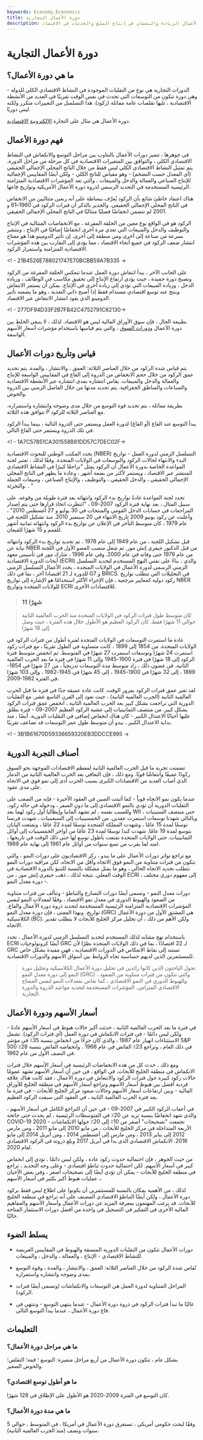 ```yaml
---
keywords: Economy,Economics
title: دورة الأعمال التجارية
description: تصور دورة الأعمال الزيادة والنقصان في إنتاج السلع والخدمات في الاقتصاد.
---
```


# دورة الأعمال التجارية
## ما هي دورة الأعمال؟

الدورات التجارية هي نوع من التقلبات الموجودة في النشاط الاقتصادي الكلي للدولة - وهي دورة تتكون من التوسعات التي تحدث في نفس الوقت تقريبًا في العديد من الأنشطة الاقتصادية ، تليها تقلصات عامة مماثلة (ركود). هذا التسلسل من التغييرات متكرر ولكنه ليس دوريًا.

دورة الأعمال هي مثال على التجارة [الإلكترونية](/economic-cycle) [الاقتصادية](/economic-cycle).

## فهم دورة الأعمال

في جوهرها ، تتميز دورات الأعمال بالتناوب بين مراحل التوسع والانكماش في النشاط الاقتصادي الكلي ، والتوافق بين المتغيرات الاقتصادية في كل مرحلة من مراحل الدورة. يتم تمثيل النشاط الاقتصادي الكلي ليس فقط من خلال الناتج المحلي الإجمالي الحقيقي (أي المعدل حسب التضخم) - وهو مقياس للناتج الكلي - ولكن أيضًا المقاييس الإجمالية للإنتاج الصناعي والعمالة والدخل والمبيعات ، والتي تعد المؤشرات الاقتصادية المتزامنة الرئيسية المستخدمة في التحديد الرسمي لذروة دورة الأعمال الأمريكية وتواريخ قاعها.

هناك اعتقاد خاطئ شائع بأن الركود يُعرَّف ببساطة على أنه ربعين متتاليين من الانخفاض في الناتج المحلي الإجمالي الحقيقي. والجدير بالذكر أن فترات الركود في 1960–61 و 2001 لم تتضمن انخفاضًا فصليًا متتاليًا في الناتج المحلي الإجمالي الحقيقي.

الركود هو في الواقع نوع معين من الحلقة المفرغة ، مع الانخفاضات المتتالية في الإنتاج والتوظيف والدخل والمبيعات التي تغذي مرة أخرى انخفاضًا إضافيًا في الإنتاج ، وتنتشر بسرعة من صناعة إلى أخرى ومن منطقة إلى أخرى. إن تأثير الدومينو هذا هو مفتاح انتشار ضعف الركود في جميع أنحاء الاقتصاد ، مما يؤدي إلى التقارب بين هذه المؤشرات الاقتصادية المتزامنة واستمرار الركود.

<! - 21B4526E788021747E70BCBB59A7B335 ->

على الجانب الآخر ، يبدأ انتعاش دورة العمل عندما تنعكس الحلقة المفرغة من الركود وتصبح دورة حميدة ، حيث يؤدي ارتفاع الإنتاج إلى تحقيق مكاسب في الوظائف ، وزيادة الدخل ، وزيادة المبيعات التي تؤدي إلى زيادة أخرى في الإنتاج. يمكن أن يستمر الانتعاش وينتج عنه توسع اقتصادي مستدام فقط إذا أصبح ذاتي التغذية ، وهو ما يضمنه تأثير الدومينو الذي يقود انتشار الانتعاش عبر الاقتصاد.

<! - 277DF94D33F2B7FB42C4752791C62130->

بطبيعة الحال ، فإن سوق الأوراق المالية ليس هو الاقتصاد. لذلك ، لا ينبغي الخلط بين دورة الأعمال [ودورات السوق](/market_cycles) ، والتي يتم قياسها باستخدام مؤشرات أسعار الأسهم الواسعة.

## قياس وتأريخ دورات الأعمال

يتم قياس شدة الركود من خلال العناصر الثلاثة: العمق ، والانتشار ، والمدة. يتم تحديد عمق الركود من خلال حجم الانخفاض من الذروة إلى القاع في المقاييس الواسعة للإنتاج والعمالة والدخل والمبيعات. يقاس انتشاره بمدى انتشاره عبر الأنشطة الاقتصادية والصناعات والمناطق الجغرافية. يتم تحديد مدتها من خلال الفاصل الزمني بين الذروة والحوض.

بطريقة مماثلة ، يتم تحديد قوة التوسع من خلال مدى وضوحه وانتشاره واستمراره. تتوافق هذه الثلاثة P مع العناصر الثلاثة للركود.

يبدأ التوسع عند القاع (أو القاع) لدورة العمل ويستمر حتى الذروة التالية ، بينما يبدأ الركود في تلك الذروة ويستمر حتى القاع التالي.

<! - 1A7C57851CA301558B81DD57C7DEC02F->

يحدد المكتب الوطني للبحوث الاقتصادية (NBER) التسلسل الزمني لدورة العمل - تواريخ البدء والانتهاء لحالات الركود والتوسعات في الولايات المتحدة. وفقًا لذلك ، تعتبر لجنة المواعدة الخاصة بدورة الأعمال أن الركود يمثل "تراجعًا كبيرًا في النشاط الاقتصادي المنتشر عبر الاقتصاد ، ويستمر لأكثر من بضعة أشهر ، وعادة ما يظهر في الناتج المحلي الإجمالي الحقيقي ، والدخل الحقيقي ، والتوظيف ، والإنتاج الصناعي ، ومبيعات الجملة والتجزئة. . "

تحدد لجنة المواعدة عادةً تواريخ بدء الركود وانتهائه بعد فترة طويلة من وقوعه. على سبيل المثال ، بعد نهاية فترة الركود 2007-09 ، "انتظرت اتخاذ قرارها حتى يتم إصدار المراجعات في حسابات الدخل القومي والمنتجات في 30 يوليو و 27 أغسطس 2010" ، وأعلنت عن ركود يونيو 2009 تاريخ الانتهاء في 20 سبتمبر 2010. منذ تشكيل اللجنة في عام 1979 ، كان متوسط التأخر في الإعلان عن تواريخ بدء الركود وانتهائه ثمانية أشهر للقمم و 15 شهرًا للقيعان.

قبل تشكيل اللجنة ، من عام 1949 إلى عام 1978 ، تم تحديد تواريخ بدء الركود وانتهائه نيابة عن NBER من قبل الدكتور جيفري إتش مور. ثم شغل منصب العضو الأول في اللجنة من عام 1979 حتى وفاته في عام 2000. وفي عام 1996 ، شارك مور في تأسيس معهد أبحاث الدورة الاقتصادية (ECRI) والذي ، بناءً على نفس النهج المستخدم لتحديد التسلسل الزمني الرسمي لدورة الأعمال في الولايات المتحدة ، يحدد الأعمال التسلسل الزمني للدورة لـ 21 اقتصادا آخر ، بما في ذلك G7 و BRICS. في التحليلات التي تتطلب تواريخ ركود دولية كمعايير مرجعية ، فإن الإجراء الأكثر استخدامًا هو الإشارة إلى تواريخ NBER للولايات المتحدة وتواريخ ECRI للاقتصادات الأخرى.

> ### 11 شهرًا

> كان متوسط طول فترات الركود في الولايات المتحدة منذ الحرب العالمية الثانية حوالي 11 شهرًا فقط. كان الركود العظيم هو الأطول خلال هذه الفترة ، حيث وصل إلى 18 شهرًا.

>

عادة ما استمرت التوسعات في الولايات المتحدة لفترة أطول من فترات الركود في الولايات المتحدة. من 1854 إلى 1899 ، كانت متساوية في الطول تقريبًا ، مع فترات ركود استمرت 24 شهرًا وتوسعات استمرت 27 شهرًا في المتوسط. ثم انخفض متوسط فترة الركود إلى 18 شهرًا في فترة 1900-1945 وإلى 11 شهرًا في فترة ما بعد الحرب العالمية الثانية. في غضون ذلك ، زاد متوسط مدة التوسعات تدريجياً ، من 27 شهرًا في 1854-1899 ، إلى 32 شهرًا في 1900-1945 ، إلى 45 شهرًا في 1945-1982 ، وإلى 103 شهرًا في الفترة 1982-2009.

لقد تغير عمق فترات الركود بمرور الوقت. كانت عادة عميقة جدًا في فترة ما قبل الحرب العالمية الثانية (الحرب العالمية الثانية) ، حيث تعود إلى القرن التاسع عشر. مع التقلبات الدورية التي تراجعت بشكل كبير بعد الحرب العالمية الثانية ، انخفض عمق فترات الركود بشكل كبير. من منتصف الثمانينيات إلى عشية الركود العظيم 2007-09 - فترة يطلق عليها أحيانًا الاعتدال الكبير - كان هناك انخفاض إضافي في التقلبات الدورية. أيضًا ، منذ بداية الاعتدال الكبير ، يبدو أن متوسط طول عمر التوسعات قد تضاعف تقريبًا.

<! - 3B1B61670D59336659320EB3DDCCE995 ->

## أصناف التجربة الدورية

تضمنت تجربة ما قبل الحرب العالمية الثانية لمعظم الاقتصادات الموجهة نحو السوق ركودًا عميقًا وانتعاشًا قويًا. ومع ذلك ، فإن التعافي بعد الحرب العالمية الثانية من الدمار الذي أصاب العديد من الاقتصادات الكبرى بسبب الحرب أدى إلى نمو قوي في الاتجاه على مدى عقود.

عندما يكون نمو الاتجاه قوياً - كما أثبتت الصين في العقود الأخيرة - فإنه من الصعب على التقلبات الدورية أن تؤدي بالنمو الاقتصادي إلى ما دون الصفر ، ودخوله في حالة ركود. وللسبب نفسه ، لم تشهد ألمانيا وإيطاليا أول ركود لهما بعد WII حتى منتصف الستينيات ، وبالتالي شهدتا توسعات استمرت عقدين. من الخمسينيات إلى السبعينيات ، شهدت فرنسا توسعًا لمدة 15 عامًا ، وشهدت المملكة المتحدة توسعًا لمدة 22 عامًا ، وتمتعت اليابان بتوسع لمدة 19 عامًا. شهدت كندا توسعًا لمدة 23 عامًا من أواخر الخمسينيات إلى أوائل الثمانينيات. حتى الولايات المتحدة تمتعت بأطول توسع لها حتى ذلك الوقت في تاريخها ، امتد لما يقرب من تسع سنوات من أوائل عام 1961 إلى نهاية عام 1969.

مع تراجع تواتر دورات الأعمال على ما يبدو ، ركز الاقتصاديون على دورات النمو ، والتي تتكون من فترات متناوبة من النمو فوق الاتجاه وأقل من الاتجاه. لكن مراقبة دورات النمو تتطلب تحديد الاتجاه الحالي ، وهو ما يمثل مشكلة بالنسبة للتنبؤ بالدورة الاقتصادية في الوقت الفعلي. نتيجة لذلك ، ذهب جيفري إتش مور ، من ECRI ، إلى مفهوم دوري مختلف - دورة معدل النمو.

دورات معدل النمو - وتسمى أيضًا دورات التسارع والتباطؤ - وتتألف من فترات متناوبة من الصعود والهبوط الدوري في معدل نمو الاقتصاد ، وفقًا لمعدلات النمو لنفس المؤشرات الاقتصادية المتزامنة الرئيسية المستخدمة لتحديد ذروة دورة الأعمال والقاع. تواريخ. وبهذا المعنى ، فإن دورة معدل النمو (GRC) هي المشتق الأول من دورة الأعمال الكلاسيكية (BC). ولكن الأهم من ذلك ، أن تحليل مركز الخليج للأبحاث لا يتطلب تقدير الاتجاه.

باستخدام نهج مشابه لذلك المستخدم لتحديد التسلسل الزمني لدورة الأعمال ، تحدد ECRI أيضًا كرونولوجيات GRC لـ 22 اقتصادًا ، بما في ذلك الولايات المتحدة نظرًا لأن GRC تستند إلى نقاط الانعكاس في الدورات الاقتصادية ، فهي مفيدة بشكل خاص للمستثمرين الذين لديهم حساسية تجاه الروابط بين أسواق الأسهم والدورات الاقتصادية.

> تحول الباحثون الذين كانوا رائدين في تحليل دورة الأعمال الكلاسيكية وتحليل دورة النمو إلى دورة معدل النمو (GRC) ، والتي تتكون من فترات متناوبة من الصعود والهبوط الدوري في النمو الاقتصادي ، كما تقاس بمعدلات النمو لنفس المفتاح الاقتصادي المتزامن. المؤشرات المستخدمة لتحديد مواعيد الذروة والدورة التجارية.

>

## أسعار الأسهم ودورة الأعمال

في فترة ما بعد الحرب العالمية الثانية ، حدثت أكبر حالات هبوط في أسعار الأسهم عادةً - ولكن ليس دائمًا - في فترات الانكماش في دورة العمل (أي فترات الركود). تشمل الاستثناءات انهيار عام 1987 ، والذي كان جزءًا من انخفاض بنسبة 35٪ في مؤشر S&P 500 في ذلك العام ، وتراجع 23٪ الفائض في عام 1966 ، وانخفاضه الفائض بنسبة 28٪ في النصف الأول من عام 1962.

ومع ذلك ، حدث كل من هذه الانخفاضات الرئيسية في أسعار الأسهم خلال فترات الانكماش في منطقة الخليج للأبحاث. في الواقع ، في حين أن أسعار الأسهم تشهد عمومًا حالات ركود كبيرة حول فترات الركود والانتعاش في دورة الأعمال ، فقد كانت هناك علاقة فردية أفضل بين هبوط أسعار الأسهم وتراجع أسعار الأسهم في منطقة الخليج للأوراق المالية - وبين ارتفاعات أسعار الأسهم وحالات صعود مركز الخليج للأبحاث - في فترة ما بعد فترة الحرب العالمية الثانية ، في العقود التي سبقت الركود العظيم.

في أعقاب الركود الكبير في 2007-09 - في حين أن التراجع الكامل في أسعار الأسهم ، والذي شهد انخفاضًا بنسبة تزيد عن 20٪ في المتوسطات الرئيسية ، لم يحدث حتى جائحة COVID-19 2020 - تجمعت "تصحيحات" أصغر من 10٪ إلى 20٪ حولها الانكماشات الأربعة المتداخلة في مركز الخليج للأبحاث ، من مايو 2010 إلى مايو 2011 ، ومن مارس 2012 إلى يناير 2013 ، ومن مارس إلى أغسطس 2014 ، ومن أبريل 2014 إلى مايو 2016. الانكماش الاقتصادي الذي بدأ في أبريل 2017 وبلغ ذروته في الركود الاقتصادي لعام 2020.

من حيث الجوهر ، فإن احتمالية حدوث ركود عادة ، ولكن ليس دائمًا ، تؤدي إلى انخفاض كبير في أسعار الأسهم. لكن احتمالية حدوث تباطؤ اقتصادي - وعلى وجه التحديد ، تراجع في منطقة الخليج للأبحاث - يمكن أن تؤدي أيضًا إلى تصحيحات أصغر ، وفي بعض الأحيان ، عمليات هبوط أكبر بكثير في أسعار الأسهم.

لذلك ، من الأهمية بمكان بالنسبة للمستثمرين أن يكونوا على اطلاع ليس فقط بركود دورة الأعمال ، ولكن أيضًا التباطؤ الاقتصادي المصنف على أنه تراجع في منطقة الخليج للأبحاث. قد يرغب المهتمون بمعرفة المزيد عن دورات الأعمال وأسعار الأسهم والمفاهيم المالية الأخرى في التفكير في التسجيل في واحدة من أفضل دورات الاستثمار المتاحة حاليًا.

## يسلط الضوء

- دورات الأعمال تتكون من التقلبات الدورية المنسقة والهبوط في المقاييس العريضة للنشاط الاقتصادي - الإنتاج ، والعمالة ، والدخل ، والمبيعات.

- تُقاس شدة الركود من خلال العناصر الثلاثة: العمق ، والانتشار ، والمدة ، وقوة التوسع بمدى وضوحه وانتشاره واستمراره.

- المراحل المتناوبة لدورة العمل هي التوسعات والانكماشات (وتسمى أيضًا فترات الركود).

- غالبًا ما تبدأ فترات الركود في ذروة دورة الأعمال - عندما ينتهي التوسع - وتنتهي في قاع دورة الأعمال ، عندما يبدأ التوسع التالي.

## التعليمات

### ما هي مراحل دورة الأعمال؟

بشكل عام ، تتكون دورة الأعمال من أربع مراحل متميزة: التوسع ؛ قمة؛ التقلص؛ والحوض الصغير.

### ما هو أطول توسع اقتصادي؟

كان التوسع في الفترة 2009-2020 هو الأطول على الإطلاق في 128 شهرًا.

### ما هي مدة دورة الأعمال؟

وفقًا لبحث حكومي أمريكي ، تستغرق دورة الأعمال في أمريكا ، في المتوسط ، حوالي 5 سنوات ونصف (منذ الحرب العالمية الثانية).

